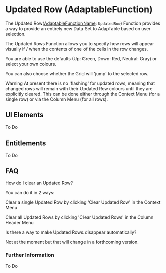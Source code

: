 # Updated Row (AdaptableFunction)

The Updated Row([AdaptableFunctionName](https://api.adaptabletools.com/modules/_src_predefinedconfig_common_types_.html#adaptablefunctionname): `UpdatedRow`) Function provides a way to provide an entirely new Data Set to AdapTable based on user selection.

The Updated Rows Function allows you to specify how rows will appear visually if / when the contents of one of the cells in the row changes.

You are able to use the defaults (Up: Green, Down: Red, Neutral: Gray) or select your own colours.

You can also choose whether the Grid will 'jump' to the selected row.

Warning
At present there is no 'flashing' for updated rows, meaning that changed rows will remain with their Updated Row colours until they are explicitly cleared. This can be done either through the Context Menu (for a single row) or via the Column Menu (for all rows).

## UI Elements
To Do

## Entitlements
To Do

## FAQ

How do I clear an Updated Row?

You can do it in 2 ways:

Clear a single Updated Row by clicking 'Clear Updated Row' in the Context Menu

Clear all Updated Rows by clicking 'Clear Updated Rows' in the Column Header Menu

Is there a way to make Updated Rows disappear automatically?

Not at the moment but that will change in a forthcoming version.

### Further Information

To Do

